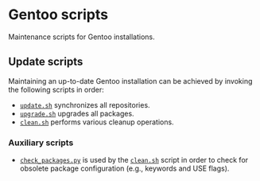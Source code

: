 # Gentoo scripts
Maintenance scripts for Gentoo installations.

## Update scripts
Maintaining an up-to-date Gentoo installation can be achieved by invoking the following scripts in order:
 * [`update.sh`](update.sh) synchronizes all repositories.
 * [`upgrade.sh`](upgrade.sh) upgrades all packages.
 * [`clean.sh`](clean.sh) performs various cleanup operations.

### Auxiliary scripts
 * [`check_packages.py`](check_packages.py) is used by the [`clean.sh`](clean.sh) script in order to check for obsolete package configuration (e.g., keywords and USE flags).
